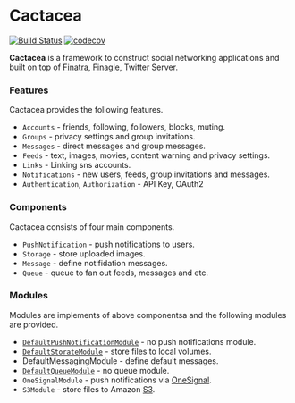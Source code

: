 # Cactacea

[![Build Status](https://travis-ci.org/cactacea/backend.svg?branch=master)](https://travis-ci.org/cactacea/backend)
[![codecov](https://codecov.io/gh/cactacea/backend/branch/master/graph/badge.svg)](https://codecov.io/gh/cactacea/backend)

**Cactacea** is a framework to construct social networking applications and built on top of [Finatra](https://twitter.github.io/finatra/), [Finagle](https://twitter.github.io/finagle/), Twitter Server.

### Features ###

Cactacea provides the following features.

- `Accounts` - friends, following, followers, blocks, muting.
- `Groups` - privacy settings and group invitations.
- `Messages` - direct messages and group messages.
- `Feeds` - text, images, movies, content warning and privacy settings.
- `Links` - Linking sns accounts.
- `Notifications` - new users, feeds, group invitations and messages. 
- `Authentication`, `Authorization` - API Key, OAuth2


### Components ###

Cactacea consists of four main components.

- `PushNotification` - push notifications to users.
- `Storage` - store uploaded images.
- `Message` - define notifidation messages.
- `Queue` - queue to fan out feeds, messages and etc.

### Modules ###

Modules are implements of above componentsa and the following modules are provided.

- [`DefaultPushNotificationModule`](https://github.com/cactacea/backend/blob/master/backend/src/main/scala/io/github/cactacea/backend/modules/DefaultPushNotificationModule.scala) - no push notifications module.
- [`DefaultStorateModule`](https://github.com/cactacea/backend/blob/master/backend/src/main/scala/io/github/cactacea/backend/modules/DefaultStorageModule.scala) - store files to local volumes.
- DefaultMessagingModule - define default messages.
- [`DefaultQueueModule`](https://github.com/cactacea/backend/blob/master/backend/src/main/scala/io/github/cactacea/backend/modules/DefaultQueueModule.scala) - no queue module.
- `OneSignalModule` - push notifications via [OneSignal](https://onesignal.com/).
- `S3Module` - store files to Amazon [S3](https://aws.amazon.com/s3/).
